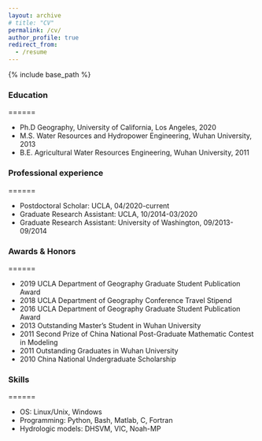 ```yaml
---
layout: archive
# title: "CV"
permalink: /cv/
author_profile: true
redirect_from:
  - /resume
---
```


{% include base_path %}

### Education
======
* Ph.D   Geography, University of California, Los Angeles, 2020
* M.S.   Water Resources and Hydropower Engineering, Wuhan University, 2013
* B.E.   Agricultural Water Resources Engineering, Wuhan University, 2011

### Professional experience
======
* Postdoctoral Scholar: UCLA, 04/2020-current
* Graduate Research Assistant: UCLA, 10/2014-03/2020
* Graduate Research Assistant: University of Washington, 09/2013-09/2014

### Awards & Honors
======
* 2019  UCLA Department of Geography Graduate Student Publication Award 
* 2018  UCLA Department of Geography Conference Travel Stipend
* 2016  UCLA Department of Geography Graduate Student Publication Award 
* 2013  Outstanding Master’s Student in Wuhan University
* 2011  Second Prize of China National Post-Graduate Mathematic Contest in Modeling 
* 2011  Outstanding Graduates in Wuhan University
* 2010  China National Undergraduate Scholarship

### Skills
======
* OS: Linux/Unix, Windows
* Programming: Python, Bash, Matlab, C, Fortran
* Hydrologic models: DHSVM, VIC, Noah-MP

